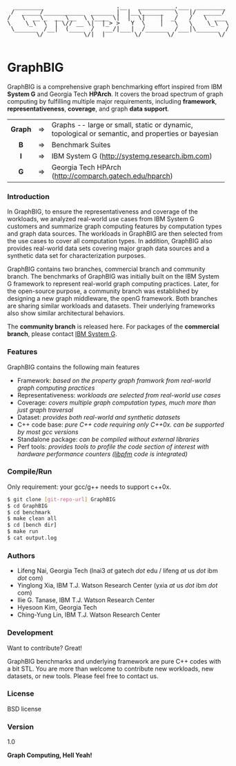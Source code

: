 <pre style="display:inline-block;line-height:13px;">
  ________                    .__   __________.___  ________ 
 /  _____/___________  ______ |  |__\______   \   |/  _____/ 
/   \  __\_  __ \__  \ \____ \|  |  \|    |  _/   /   \  ___ 
\    \_\  \  | \// __ \|  |_> >   Y  \    |   \   \    \_\  \
 \______  /__|  (____  /   __/|___|  /______  /___|\______  /
        \/           \/|__|        \/       \/            \/ 
</pre>

# GraphBIG
GraphBIG is a comprehensive graph benchmarking effort inspired from IBM __System G__ and Georgia Tech __HPArch__. It covers the broad spectrum of graph computing by fulfilling multiple major requirements, including __framework__, 
__representativeness__, __coverage__, and graph __data support__.

| | | |
|:----:|---|----|
|**Graph**| => | Graphs -- large or small, static or dynamic, topological or semantic, and properties or bayesian |
|**B**| => |Benchmark Suites|
|**I**|=>|IBM System G  (http://systemg.research.ibm.com)  |
|**G**|=>|Georgia Tech HPArch (http://comparch.gatech.edu/hparch)|


### Introduction
In GraphBIG, to ensure the representativeness
and coverage of the workloads, we analyzed real-world
use cases from IBM System G customers and summarize graph computing features 
by computation types and graph data sources.
The workloads in GraphBIG are then selected from the use cases 
to cover all computation types.
In addition, GraphBIG also provides real-world data
sets covering major graph data sources and a synthetic data set
for characterization purposes. 

GraphBIG contains two branches, commercial branch and community branch.
The benchmarks of GraphBIG was initially built on the
IBM System G framework to represent real-world graph computing practices.
Later, for the open-source purpose, a community branch was established
by designing a new graph middleware, the openG framework. 
Both branches are sharing similar workloads and datasets. Their underlying frameworks
also show similar architectural behaviors. 

The __community branch__ is released here. 
For packages of the __commercial branch__, please contact [IBM System G].

### Features
GraphBIG contains the following main features
- Framework: _based on the property graph framwork from real-world graph computing practices_
- Representativeness: _workloads are selected from real-world use cases_
- Coverage: _covers multiple graph computation types, much more than just graph traversal_
- Dataset: _provides both real-world and synthetic datasets_
- C++ code base: _pure C++ code requiring only C++0x. can be supported by most gcc versions_
- Standalone package: _can be compiled without external libraries_
- Perf tools: _provides tools to profile the code section of interest with hardware performance counters ([libpfm] code is integrated)_ 



### Compile/Run

Only requirement: your gcc/g++ needs to support c++0x.

```sh
$ git clone [git-repo-url] GraphBIG
$ cd GraphBIG
$ cd benchmark
$ make clean all
$ cd [bench dir]
$ make run
$ cat output.log
```

### Authors
- Lifeng Nai, Georgia Tech (lnai3 _at_ gatech _dot_ edu / lifeng _at_ us _dot_ ibm _dot_ com)  
- Yinglong Xia, IBM T.J. Watson Research Center (yxia _at_ us _dot_ ibm _dot_ com)  
- Ilie G. Tanase, IBM T.J. Watson Research Center  
- Hyesoon Kim, Georgia Tech  
- Ching-Yung Lin, IBM T.J. Watson Research Center

### Development

Want to contribute? Great!

GraphBIG benchmarks and underlying framework are pure C++ codes with a bit STL. 
You are more than welcome to contribute new workloads, new datasets, or new tools. Please
feel free to contact us. 

### License
BSD license

### Version
1.0

**Graph Computing, Hell Yeah!**

[IBM System G]:http://systemg.research.ibm.com/
[libpfm]:http://perfmon2.sourceforge.net/
